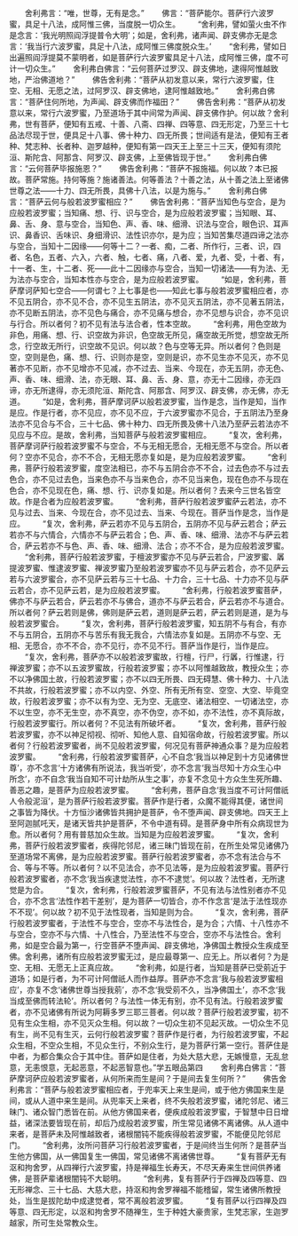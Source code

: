 <!-- { "loadSidebar": true } -->
　　舍利弗言：“唯，世尊，无有是念。”
　　佛言：“菩萨能尔。菩萨行六波罗蜜，具足十八法，成阿惟三佛，当度脱一切众生。
　　“舍利弗，譬如萤火虫不作是念言：‘我光明照阎浮提普令大明’；如是，舍利弗，诸声闻、辟支佛亦无是念言：‘我当行六波罗蜜，具足十八法，成阿惟三佛度脱众生。’
　　“舍利弗，譬如日出遍照阎浮提莫不蒙明者，如是菩萨行六波罗蜜具足十八法，成阿惟三佛，度不可计一切众生。”
　　舍利弗白佛言：“云何菩萨过罗汉、辟支佛地，逮得阿惟越致地，严治佛道地？”
　　佛告舍利弗：“菩萨从初发意以来，常行六波罗蜜，住空、无相、无愿之法，过阿罗汉、辟支佛地，逮阿惟越致地。”
　　舍利弗白佛言：“菩萨住何所地，为声闻、辟支佛而作福田？”
　　佛告舍利弗：“菩萨从初发意以来，常行六波罗蜜，乃至道场于其中间常为声闻、辟支佛作护。何以故？舍利弗，世有菩萨，便知有五戒、十善、八斋、四禅、四等意、四无形定，乃至三十七品法尽现于世，便具足十八事、佛十种力、四无所畏；世间适有是法，便知有王者种、梵志种、长者种、迦罗越种，便知有第一四天王上至三十三天，便知有须陀洹、斯陀含、阿那含、阿罗汉、辟支佛，上至佛皆现于世。”
　　舍利弗白佛言：“云何菩萨毕报施恩？”
　　佛告舍利弗：“菩萨不报施福。何以故？本已报故。菩萨常施。持何等施？施诸善法。何等善法？十善之法，从十善之法上至诸佛世尊之法——十力、四无所畏，具佛十八法，以是为施与。”
　　舍利弗白佛言：“菩萨云何与般若波罗蜜相应？”
　　佛告舍利弗：“菩萨当知色与空合，是为应般若波罗蜜；当知痛、想、行、识与空合，是为应般若波罗蜜；当知眼、耳、鼻、舌、身、意与空合，当知色、声、香、味、细滑、识法与空合，眼色识、耳声识、鼻香识、舌味识、身细滑识、法性识亦尔，是为应；当知苦集尽道四谛之法亦与空合，当知十二因缘——何等十二？一者、痴，二者、所作行，三者、识，四者、名色，五者、六入，六者、触，七者、痛，八者、爱，九者、受，十者、有，十一者、生，十二者、死——此十二因缘亦与空合，当知一切诸法——有为法、无为法亦与空合，当知本性亦与空合，是为应般若波罗蜜。
　　“如是，舍利弗，菩萨摩诃萨知七空合——何谓七？上七事是也——知此七事与般若波罗蜜相应者，亦不见五阴合，亦不见不合，亦不见生五阴法，亦不见灭五阴法，亦不见著五阴法，亦不见断五阴法，亦不见色与痛合，亦不见痛与想合，亦不见想与识合，亦不见识与行合。所以者何？初不见有法与法合者，性本空故。
　　“舍利弗，用色空故为非色，用痛、想、行、识空故为非识，色空故无所见，痛空故无所觉，想空故无所念，行空故无所行，识空故不见识。何以故？色与空等无异。所以者何？色则是空，空则是色，痛、想、行、识则亦是空，空则是识，亦不见生亦不见灭，亦不见著亦不见断，亦不见增亦不见减，亦不过去、当来、今现在，亦无五阴，亦无色、声、香、味、细滑、法，亦无眼、耳、鼻、舌、身、意，亦无十二因缘，亦无四谛，亦无所逮得，亦无须陀洹、斯陀含、阿那含、阿罗汉、辟支佛，亦无佛，亦无道。
　　“如是，舍利弗，菩萨摩诃萨以般若波罗蜜，当作是念，当作是知，当作是应。作是行者，亦不见应，亦不见不应，于六波罗蜜亦不见合，于五阴法乃至身法亦不见合与不合，三十七品、佛十种力、四无所畏及佛十八法乃至萨云若法亦不见应与不应。是故，舍利弗，当知菩萨与般若波罗蜜相应。
　　“复次，舍利弗，菩萨摩诃萨行般若波罗蜜不与空合，不与无相无愿合，无相无愿不与空合。所以者何？空亦不见合，亦不不合，无相无愿亦复如是，是为应般若波罗蜜。
　　“舍利弗，菩萨行般若波罗蜜，度空法相已，亦不与五阴合亦不不合，过去色亦不与过去色合，亦不见过去色，当来色亦不与当来色合，亦不见当来色，现在色亦不与现在色合，亦不见现在色，痛、想、行、识亦复如是。所以者何？去来今三世名皆空故。作是合者为应般若波罗蜜。
　　“舍利弗，菩萨行般若波罗蜜萨云若法，亦不见与过去、当来、今现在合，亦不见过去、当来、今现在。菩萨当作是念，当作是应。
　　“复次，舍利弗，萨云若亦不见与五阴合，五阴亦不见与萨云若合；萨云若亦不与六情合，六情亦不与萨云若合；色、声、香、味、细滑、法亦不与萨云若合，萨云若亦不与色、声、香、味、细滑、法合；亦不不合，是为应般若波罗蜜。
　　“舍利弗，菩萨行般若波罗蜜，于檀波罗蜜亦不见与萨云若合，尸波罗蜜、羼提波罗蜜、惟逮波罗蜜、禅波罗蜜乃至般若波罗蜜亦不见与萨云若合，亦不见萨云若与六波罗蜜合，亦不见萨云若与三十七品、十力合，三十七品、十力亦不见与萨云若合，亦不见萨云若，是为应般若波罗蜜。
　　“舍利弗，行般若波罗蜜菩萨，佛亦不与萨云若合，萨云若亦不与佛合，道亦不与萨云若合，萨云若亦不与道合。所以者何？萨云若则是佛，佛则是萨云若，道则是萨云若，萨云若则是道，是为与般若波罗蜜合。
　　“复次，舍利弗，菩萨行般若波罗蜜，知五阴不与有合，有亦不与五阴合，五阴亦不与苦乐有我无我合，六情法亦复如是。五阴亦不与空、无相、无愿合，亦不不合，亦不见行，亦不见不行。菩萨当作是行，当作是应。
　　“复次，舍利弗，菩萨亦不以般若波罗蜜故，行檀，行尸，行羼，行惟逮，行禅波罗蜜；亦不以五波罗蜜故，行般若波罗蜜；亦不以阿惟越致故，教授众生；亦不以净佛国土故，行般若波罗蜜；亦不以四无所畏、四无碍慧、佛十种力、十八法不共故，行般若波罗蜜；亦不以内空、外空、所有无所有空、空空、大空、毕竟空故，行般若波罗蜜；亦不以有为空、无为空、无底空、诸法相空、一切诸法空，亦不以生空，亦不无生空，亦不真空，亦不伪空，亦不如，亦不法性，亦不真际故，行般若波罗蜜行。所以者何？不见法有所破坏者。
　　“复次，舍利弗，菩萨行般若波罗蜜，亦不以神足彻视、彻听、知他人意、自知宿命故，行般若波罗蜜。所以者何？行般若波罗蜜者，尚不见般若波罗蜜，何况见有菩萨神通众事？是为应般若波罗蜜。
　　“舍利弗，行般若波罗蜜菩萨，心不自念‘我当以神足到十方见诸佛世尊’，亦不念言‘十方诸佛有所说法，我当听受’，亦不念言‘我当尽知十方众生心中所念’，亦不自念‘我当自知不可计劫所从生之事’，亦复不念见十方众生生死所趣、善恶之趣，是菩萨为应般若波罗蜜。
　　“舍利弗，菩萨自念‘我当度不可计阿僧祇人令般泥洹’，是为菩萨行般若波罗蜜。菩萨作是行者，众魔不能得其便，诸世间之事皆为降伏。十方恒沙诸佛皆共拥护是菩萨，令不堕声闻、辟支佛地。四天王上至阿迦腻吒天，是诸天皆共护是菩萨，不令中道有碍。是菩萨身中所有众病现世为愈。所以者何？用有普慈加众生故。当知是为应般若波罗蜜。
　　“复次，舍利弗，菩萨行般若波罗蜜者，疾得陀邻尼，诸三昧门皆现在前，在所生处常见诸佛乃至道场常不离佛，是为应般若波罗蜜。菩萨行般若波罗蜜者，亦不念有法合与不合、等与不等。所以者何？以不见法合，亦不见法等，是为应般若波罗蜜。菩萨行般若波罗蜜者，亦不念‘我当疾逮觉法性，亦不不逮觉’。何以故？法性者，无所逮觉是为合。
　　“复次，舍利弗，行般若波罗蜜菩萨，不见有法与法性别者亦不见合，亦不念言‘法性作若干差别’，是为菩萨一切皆合，亦不作念言‘是法于法性现亦不不现’。何以故？初不见于法性现者，当知是则为合。
　　“复次，舍利弗，菩萨行般若波罗蜜者，于法性不与空合，空亦不与法性合，是为合；六情、十八性亦不与空合，空亦不与六情、十八性合，乃至法性不与空合，空亦不与法性合。舍利弗，如是空合最为第一，行空菩萨不堕声闻、辟支佛地，净佛国土教授众生疾成至佛。舍利弗，诸所有应般若波罗蜜无过，是应最尊第一、应无上。所以者何？为是空、无相、无愿无上正真应故。
　　“舍利弗，如是行者，当知是菩萨已受莂近于道场；如是行者，为不可计阿僧祇人而作益厚。菩萨亦不念言‘我与般若波罗蜜相应’，亦复不念‘诸佛世尊当授我莂’，亦不念‘我受莂不久，当净佛国土’，亦不念‘我当成至佛而转法轮’。所以者何？与法性一体无有别，亦不见有法。行般若波罗蜜者，亦不见诸佛有所说为阿耨多罗三耶三菩者。何以故？菩萨行般若波罗蜜，初不见有生众生相，亦不见灭众生相。何以故？一切众生初不见起灭故。一切众生不见有生，尚不见有生灭，云何行般若波罗蜜？菩萨作是行者，为行般若波罗蜜，不起众生相，不空众生相，不见众生行，不别众生行，是为菩萨行第一空行。菩萨住是中者，为都合集众合于其中住。菩萨如是住者，为处大慈大悲，无嫉慢意，无乱怠意，无恚恨意，无起恶意，不起恶智意也。”学五眼品第四
　　舍利弗白佛言：“菩萨摩诃萨应般若波罗蜜者，从何所来而生是间？于是间去复生何所？”
　　佛告舍利弗言：“菩萨与般若波罗蜜相应者，于兜率天上来生是间，或于他方佛国来生是间，或从人道中来生是间。从兜率天上来者，终不失般若波罗蜜，诸陀邻尼、诸三昧门、诸众智门悉皆在前。从他方佛国来者，便疾成般若波罗蜜，于智慧中日日增益，诸深法要皆现在前，却后乃成般若波罗蜜，所生常见诸佛不离诸佛。从人道中来者，是菩萨未及阿惟越致者，诸根闇钝不能疾得般若波罗蜜，不能便见陀邻尼门。
　　“舍利弗，汝所问菩萨习行般若波罗蜜者，于是间终当生何所？是菩萨当生他方佛国，从一佛国复生一佛国，常见诸佛不离诸佛世尊。
　　“复有菩萨无有沤和拘舍罗，从四禅行六波罗蜜，持是禅福生长寿天，不尽天寿来生世间供养诸佛，是菩萨辈诸根闇钝不大聪明。
　　“舍利弗，复有菩萨行于四禅及四等意、四无形禅念、三十七品、大慈大悲，持沤和拘舍罗禅福不能稽留，常生诸佛所教授处，当生是拔陀劫中成逮觉者，常不离般若波罗蜜。
　　“复有菩萨以行四禅及四等意、四无形定，以沤和拘舍罗不随禅生，生于种姓大豪贵家，生梵志家，生迦罗越家，所可生处常教众生。
